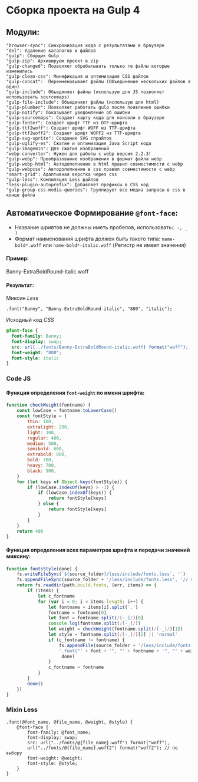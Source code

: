 # Сборка проекта на Gulp 4

## Модули:
    "browser-sync": Синхронизация кода с результатами в браузере
    "del": Удаление каталогов и файлов
    "gulp": Сборщик Gulp
    "gulp-zip": Архивируем проект в zip
    "gulp-changed": Позволяет обрабатывать только те файлы которые изменились
    "gulp-clean-css": Минификация и оптимизация CSS файлов
    "gulp-concat":  Переименовывает файлы (Объединение нескольких файлов в один)
    "gulp-include": Объединяет файлы (использую для JS позволяет использовать sourcemaps)
    "gulp-file-include": Объединяет файлы (использую для html)
    "gulp-plumber": Позволяет работать gulp после появления ошибки
    "gulp-notify": Показывает уведомление об ошибки
    "gulp-sourcemaps": Cоздает карту кода для консоли в браузере
    "gulp-fonter": Cоздает шрифт TTF из OTF-шрифта
    "gulp-ttf2woff": Cоздает шрифт WOFF из TTF-шрифта
    "gulp-ttf2woff2": Cоздает шрифт WOFF2 из TTF-шрифта
    "gulp-svg-sprite": Создание SVG спрайтов
    "gulp-uglify-es": Сжатие и оптимизация Java Script кода
    "gulp-imagemin": Для сжатия изображений
    "webp-converter": Нужен для работы с webp версия 2.2.3!
    "gulp-webp": Преобразование изображения в формат файла webp
    "gulp-webp-html": Автодополнение в html правил совместимости с webp
    "gulp-webpcss": Автодополнение в css правил совместимости с webp
    "smart-grid": Адаптивная верстка через css
    "gulp-less": Компиляция Less файлов
    "less-plugin-autoprefix": Добавляет префиксы в CSS код
    "gulp-group-css-media-queries": Группирует все медиа запросы в css в конце файла

## Автоматическое Формирование `@font-face`:
* Название шривтов не должны иметь пробелов, использовать`( -, _ )`
* Формат наименования шрифта должен быть такого типа:
`name-bold*.woff` или `name-bold*-italic.woff` (Регистр не имеет значения)

#### Пример:
Banny-ExtraBoldRound-italic.woff

#### Результат:
Миксин *Less*
```less
.font("Banny", "Banny-ExtraBoldRound-italic", "800", "italic");
```
Исходный код *CSS*
```css
@font-face {
  font-family: Banny;
  font-display: swap;
  src: url(../fonts/Banny-ExtraBoldRound-italic.woff) format("woff");
  font-weight: "800";
  font-style: italic
}
```
### Code JS
#### Функция определения `font-weight` по имени шрифта:
```javascript
function checkWeight(fontname) {
    const lowCase = fontname.toLowerCase()
    const fontStyle = {
        thin: 100,
        extralight: 200,
        light: 300,
        regular: 400,
        medium: 500,
        semibold: 600,
        extrabold: 800,
        bold: 700,
        heavy: 700,
        black: 900,
    }
    for (let keys of Object.keys(fontStyle)) {
        if (lowCase.indexOf(keys) > -1) {
            if (lowCase.indexOf(keys)) {
                return fontStyle[keys]
            } else {
                return fontStyle[keys]
            }
        }
    }
    return 400
}
```
#### Функция определения всех параметров шрифта и передачи значений миксину:
```javascript
function fontsStyle(done) {
    fs.writeFileSync(`${source_folder}/less/include/fonts.less`, '')
    fs.appendFileSync(source_folder + '/less/include/fonts.less', '// main: ./main.less\r\n\n')
    return fs.readdir(path.build.fonts, (err, items) => {
        if (items) {
            let c_fontname
            for (var i = 0; i < items.length; i++) {
                let fontname = items[i].split('.')
                fontname = fontname[0]
                let font = fontname.split(/[-_]/)[0]
                console.log(fontname.split(/[-_]/))
                let weight = checkWeight(fontname.split(/[-_]/)[1])
                let style = fontname.split(/[-_]/)[2] || 'normal'
                if (c_fontname != fontname) {
                    fs.appendFile(source_folder + '/less/include/fonts.less',
                    '.font("' + font + '", "' + fontname + '", "' + weight + '", "' + style + '");\r\n',
                     done)
                }
                c_fontname = fontname
            }
        }
        done()
    })
}
```
### Mixin Less
```less
.font(@font_name, @file_name, @weight, @style) {
    @font-face {
        font-family: @font_name;
        font-display: swap;
        src: url("../fonts/@{file_name}.woff") format("woff"),
        url("../fonts/@{file_name}.woff2") format("woff2"); // по выбору
        font-weight: @weight;
        font-style: @style;
    }
}
```
